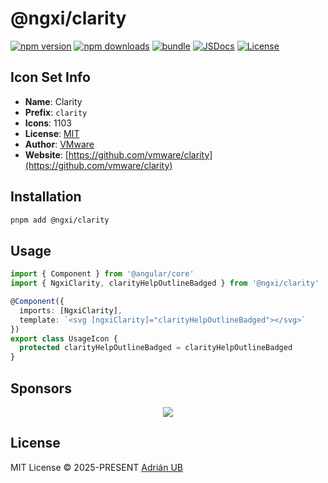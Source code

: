 # @ngxi/clarity

[![npm version][npm-version-src]][npm-version-href]
[![npm downloads][npm-downloads-src]][npm-downloads-href]
[![bundle][bundle-src]][bundle-href]
[![JSDocs][jsdocs-src]][jsdocs-href]
[![License][license-src]][license-href]

## Icon Set Info

- **Name**: Clarity
- **Prefix**: `clarity`
- **Icons**: 1103
- **License**: [MIT](https://github.com/vmware/clarity-assets/blob/master/LICENSE)
- **Author**: [VMware](https://github.com/vmware/clarity)
- **Website**: [https://github.com/vmware/clarity](https://github.com/vmware/clarity)

## Installation

```sh
pnpm add @ngxi/clarity
```

## Usage

```ts
import { Component } from '@angular/core'
import { NgxiClarity, clarityHelpOutlineBadged } from '@ngxi/clarity'

@Component({
  imports: [NgxiClarity],
  template: `<svg [ngxiClarity]="clarityHelpOutlineBadged"></svg>`
})
export class UsageIcon {
  protected clarityHelpOutlineBadged = clarityHelpOutlineBadged
}
```

## Sponsors

<p align="center">
  <a href="https://cdn.jsdelivr.net/gh/adrian-ub/static/sponsors.svg">
    <img src='https://cdn.jsdelivr.net/gh/adrian-ub/static/sponsors.svg'/>
  </a>
</p>

## License

MIT License © 2025-PRESENT [Adrián UB](https://github.com/adrian-ub)

<!-- Badges -->

[npm-version-src]: https://img.shields.io/npm/v/@ngxi/clarity?style=flat&colorA=080f12&colorB=1fa669
[npm-version-href]: https://npmjs.com/package/@ngxi/clarity
[npm-downloads-src]: https://img.shields.io/npm/dm/@ngxi/clarity?style=flat&colorA=080f12&colorB=1fa669
[npm-downloads-href]: https://npmjs.com/package/@ngxi/clarity
[bundle-src]: https://img.shields.io/bundlephobia/minzip/@ngxi/clarity?style=flat&colorA=080f12&colorB=1fa669&label=minzip
[bundle-href]: https://bundlephobia.com/result?p=@ngxi/clarity
[license-src]: https://img.shields.io/npm/l/@ngxi/clarity?style=flat&colorA=080f12&colorB=1fa669
[license-href]: https://github.com/adrian-ub/ngxi/blob/main/LICENSE
[jsdocs-src]: https://img.shields.io/badge/jsdocs-reference-080f12?style=flat&colorA=080f12&colorB=1fa669
[jsdocs-href]: https://www.jsdocs.io/package/@ngxi/clarity
